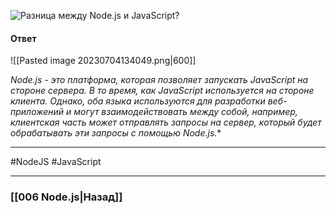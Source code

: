 ![Разница между Node.js и JavaScript?](https://youtu.be/ad34hPJ273k?t=746)

#### Ответ

![[Pasted image 20230704134049.png|600]]

*Node.js - это платформа, которая позволяет запускать JavaScript на стороне сервера. В то время, как JavaScript используется на стороне клиента. Однако, оба языка используются для разработки веб-приложений и могут взаимодействовать между собой, например, клиентская часть может отправлять запросы на сервер, который будет обрабатывать эти запросы с помощью Node.js.**

___
#NodeJS #JavaScript

___

### [[006 Node.js|Назад]]

